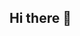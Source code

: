 ## Hi there 👋
<div align="left">
  <div style="display: flex;">
    <img src="https://img.shields.io/badge/-Flutter-1abc9c?style=for-the-badge&logo=Flutter&logoColor=c0392b" alt=""/>
    <img src="https://img.shields.io/badge/-Codeigniter-2ecc71?style=for-the-badge&logo=Codeigniter&logoColor=8e44ad" alt=""/>
    <img src="https://img.shields.io/badge/-Dart-3498db?style=for-the-badge&logo=Dart&logoColor=2980b9" alt=""/>
    <img src="https://img.shields.io/badge/-Java-9b59b6?style=for-the-badge&logo=Java&logoColor=2980b9" alt=""/>
    <img src="https://img.shields.io/badge/-Php-34495e?style=for-the-badge&logo=Php&logoColor=2980b9" alt=""/>
    <img src="https://img.shields.io/badge/-Mysql-16a085?style=for-the-badge&logo=Mysql&logoColor=fff" alt=""/>
    <img src="https://img.shields.io/badge/-postgresql-2980b9?style=for-the-badge&logo=postgresql&logoColor=fff" alt=""/>
    <img src="https://img.shields.io/badge/-nginx-8e44ad?style=for-the-badge&logo=nginx&logoColor=2980b9" alt=""/>
    <img src="https://img.shields.io/badge/-docker-2c3e50?style=for-the-badge&logo=docker&logoColor=2980b9" alt=""/>
    <img src="https://img.shields.io/badge/-graphql-27ae60?style=for-the-badge&logo=graphql&logoColor=2980b9" alt=""/>
    <img src="https://img.shields.io/badge/-android-f1c40f?style=for-the-badge&logo=android&logoColor=2980b9" alt=""/>
    <img src="https://img.shields.io/badge/-ios-7f8c8d?style=for-the-badge&logo=ios&logoColor=fff" alt=""/>
  </div>
</div>

<!--
**ultra-rony/ultra-rony** is a ✨ _special_ ✨ repository because its `README.md` (this file) appears on your GitHub profile.

Here are some ideas to get you started:

- 🔭 I’m currently working on ...
- 🌱 I’m currently learning ...
- 👯 I’m looking to collaborate on ...
- 🤔 I’m looking for help with ...
- 💬 Ask me about ...
- 📫 How to reach me: ...
- 😄 Pronouns: ...
- ⚡ Fun fact: ...
-->
